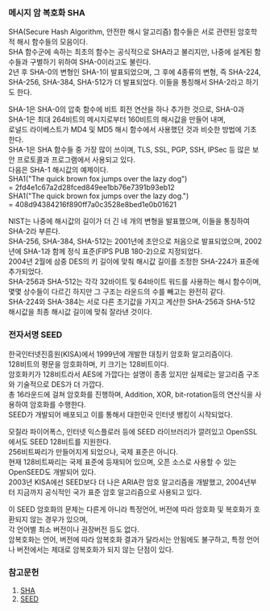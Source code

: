 ### 메시지 암 복호화 SHA  
SHA(Secure Hash Algorithm, 안전한 해시 알고리즘) 함수들은 서로 관련된 암호학적 해시 함수들의 모음이다.  
SHA 함수군에 속하는 최초의 함수는 공식적으로 SHA라고 불리지만, 나중에 설계된 함수들과 구별하기 위하여 SHA-0이라고도 불린다.  
2년 후 SHA-0의 변형인 SHA-1이 발표되었으며, 그 후에 4종류의 변형, 즉 SHA-224, SHA-256, SHA-384, SHA-512가 더 발표되었다. 이들을 통칭해서 SHA-2라고 하기도 한다.  

SHA-1은 SHA-0의 압축 함수에 비트 회전 연산을 하나 추가한 것으로, SHA-0과 SHA-1은 최대 264비트의 메시지로부터 160비트의 해시값을 만들어 내며,  
로널드 라이베스트가 MD4 및 MD5 해시 함수에서 사용했던 것과 비슷한 방법에 기초한다.  
SHA-1은 SHA 함수들 중 가장 많이 쓰이며, TLS, SSL, PGP, SSH, IPSec 등 많은 보안 프로토콜과 프로그램에서 사용되고 있다.  
다음은 SHA-1 해시값의 예제이다.  
SHA1("The quick brown fox jumps over the lazy dog")  
  = 2fd4e1c67a2d28fced849ee1bb76e7391b93eb12  
SHA1("The quick brown fox jumps over the lazy dog.")  
  = 408d94384216f890ff7a0c3528e8bed1e0b01621  

NIST는 나중에 해시값의 길이가 더 긴 네 개의 변형을 발표했으며, 이들을 통칭하여 SHA-2라 부른다.  
SHA-256, SHA-384, SHA-512는 2001년에 초안으로 처음으로 발표되었으며, 2002년에 SHA-1과 함께 정식 표준(FIPS PUB 180-2)으로 지정되었다.  
2004년 2월에 삼중 DES의 키 길이에 맞춰 해시값 길이를 조정한 SHA-224가 표준에 추가되었다.  
SHA-256과 SHA-512는 각각 32바이트 및 64바이트 워드를 사용하는 해시 함수이며, 몇몇 상수들이 다르긴 하지만 그 구조는 라운드의 수를 빼고는 완전히 같다.  
SHA-224와 SHA-384는 서로 다른 초기값을 가지고 계산한 SHA-256과 SHA-512 해시값을 최종 해시값 길이에 맞춰 잘라낸 것이다.  


### 전자서명 SEED  
한국인터넷진흥원(KISA)에서 1999년에 개발한 대칭키 암호화 알고리즘이다.  
128비트의 평문을 암호화하며, 키 크기는 128비트이다.  
암호화키가 128비트라서 AES에 가깝다는 설명이 종종 있지만 실제로는 알고리즘 구조와 기술적으로 DES가 더 가깝다.  
총 16라운드에 걸쳐 암호화를 진행하며, Addition, XOR, bit-rotation등의 연산식을 사용하여 암호화를 수행한다.  
SEED가 개발되어 배포되고 이를 통해서 대한민국 인터넷 뱅킹이 시작되었다.  

모질라 파이어폭스, 인터넷 익스플로러 등에 SEED 라이브러리가 깔려있고 OpenSSL에서도 SEED 128비트를 지원한다.  
256비트짜리가 만들어지게 되었으나, 국제 표준은 아니다.  
현재 128비트짜리는 국제 표준에 등재되어 있으며, 오픈 소스로 사용할 수 있는 OpenSEED도 개발되어 있다.  
2003년 KISA에선 SEED보다 더 나은 ARIA란 암호 알고리즘을 개발했고, 2004년부터 지금까지 공식적인 국가 표준 암호 알고리즘으로 사용되고 있다. 

이 SEED 암호화의 문제는 다른게 아니라 특정언어, 버전에 따라 암호화 및 복호화가 호환되지 않는 경우가 있으며,  
각 언어별 최소 버전이나 권장버전 등도 없다.  
암복호화는 언어, 버전에 따라 암복호화 결과가 달라서는 안됨에도 불구하고, 특정 언어나 버전에서는 제대로 암복호화가 되지 않는 단점이 있다.  

### 참고문헌  
1. [SHA](https://ko.wikipedia.org/wiki/SHA)  
2. [SEED](https://namu.wiki/w/SEED)  